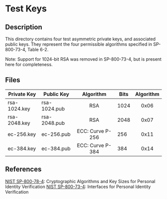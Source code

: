 # Test Keys

## Description
This directory contains four test asymmetric private keys, and
associated public keys.  They represent the four permissible algorithms
specified in SP-800-73-4, Table 6-2.

Note: Support for 1024-bit RSA was removed in SP-800-73-4, but
is present here for completeness.

## Files

| Private Key  | Public Key   |    Algorithm     | Bits | Algorithm |
|--------------|--------------|:----------------:|------|:---------:|
| rsa-1024.key | rsa-1024.pub |       RSA        | 1024 |   0x06    |
| rsa-2048.key | rsa-2048.pub |       RSA        | 2048 |   0x07    |
| ec-256.key   | ec-256.pub   | ECC: Curve P-256 | 256  |   0x11    |
| ec-384.key   | ec-384.pub   | ECC: Curve P-384 | 384  |   0x14    |

## References

[NIST SP-800-78-4](../Standards/NIST.SP.800-78-4.pdf): Cryptographic Algorithms and Key Sizes for Personal Identity Verification
[NIST SP-800-73-4](../Standards/NIST.SP.800-73-4.pdf): Interfaces for Personal Identity Verification
